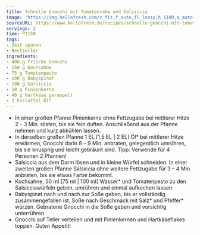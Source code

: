 ```yaml
---
title: Schnelle Gnocchi mit Tomatenrahm und Salsiccia
image: 'https://img.hellofresh.com/c_fit,f_auto,fl_lossy,h_1100,q_auto,w_2600/hellofresh_s3/image/schnelle-gnocchi-mit-tomatenrahm-und-chorizo-6e631ee1.jpg'
sourceURL: https://www.hellofresh.de/recipes/schnelle-gnocchi-mit-tomatenrahm-und-salsiccia-62f67593347bc7127c09d5d3
servings: 2
time: PT15M
tags:
- Zeit sparen
- Bestseller
ingredients:
- 400 g frische Gnocchi
- 150 g Kochsahne
- 75 g Tomatenpesto
- 100 g Babyspinat
- 100 g Salsiccia
- 10 g Pinienkerne
- 40 g Hartkäse geraspelt
- 2 Esslöffel Öl*
---
```


- In einer großen Pfanne Pinienkerne ohne Fettzugabe bei mittlerer Hitze 2 – 3 Min. rösten, bis sie fein duften. Anschließend aus der Pfanne nehmen und kurz abkühlen lassen.
- In derselben großen Pfanne 1 EL [1,5 EL | 2 EL] Öl\* bei mittlerer Hitze erwärmen, Gnocchi darin 8 – 9 Min. anbraten, gelegentlich umrühren, bis sie knusprig und leicht gebräunt sind. Tipp: Verwende für 4 Personen 2 Pfannen!
- Salsiccia aus dem Darm lösen und in kleine Würfel schneiden. In einer zweiten großen Pfanne Salsiccia ohne weitere Fettzugabe für 3 – 4 Min. anbraten, bis sie etwas Farbe bekommt.
- Kochsahne, 50 ml [75 ml | 100 ml] Wasser* und Tomatenpesto zu den Salsicciawürfeln geben, umrühren und einmal aufkochen lassen.
- Babyspinat nach und nach zur Soße geben, bis er vollständig zusammengefallen ist. Soße nach Geschmack mit Salz\* und Pfeffer\* würzen. Gebratene Gnocchi in die Soße geben und vorsichtig unterrühren.
- Gnocchi auf Teller verteilen und mit Pinienkernen und Hartkäseflakes toppen. Guten Appetit!
